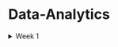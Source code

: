 # Data-Analytics

<details>
 <summary> Week 1 </summary>
 
# Introduction to Data Analytics

* Analytics is at the heart of modern business. Virtually every organization collects large quantities of data about its customers, products, employees, and service offerings.
* Managers naturally seek to analyze that data and harness the information it contains to improve the efficiency, effectiveness, and profitability of their work.
* The ultimate role of a data analyst is to transform raw data into actionable insights that guide decision-making processes within an organization. 
* This involves several key responsibilities and skills.

# Data Collection and Preparation:

* Sourcing data from various channels, including databases, spreadsheets, and external sources,
* Cleaning and organizing the data to ensure it is accurate, consistent, and ready for analysis.

# Data Analysis:

* Employing statistical methods, machine learning techniques, or other analytic tools to interpret data,
* Identifying trends, patterns, and correlations that might not be immediately obvious.

# Data Visualization and Storytelling:

* Creating visual representations of the data, such as charts, graphs, and dashboards, to make complex information easily understandable,
* Articulating findings in a compelling narrative to communicate the significance of the data to stakeholders.

# Decision Support:

* Making recommendations based on data-driven insights to help guide business decisions,
* Providing context around the data, including potential implications and future trends.

# Collaboration and Communication:

* Working closely with other departments, such as marketing, finance, and operations, to understand their data needs and provide insights,
* Effectively communicating complex data findings in a clear and concise manner to non-technical stakeholders,
Continuous Learning and Adaptation:

# Continuous Learning and Adaptation

* Keeping up-to-date with the latest industry trends, tools, and technologies in data analysis.
* Adapting to new types of data and analytical methods as the organization's needs evolve.

# Analytics is made possible by:

* modern data, storage, and computing capabilities.

# Analytics techniques

* Descriptive analytics, which answers the question, “What happened?”
* Diagnostic analytics, which answers the question, “Why did this happen?”
* Predictive analytics, which answers the question, “What might happen in the future?”
* Prescriptive analytics, which answers the question, “What should we do next?”

# Machine Learning, Artificial Intelligence, and Deep Learning

* Machine learning (ML) - is a subset of AI techniques. ML techniques attempt to apply statistics to data problems in an effort to discover new knowledge.
 Or, in other terms, ML techniques are AI techniques designed to learn.
* Artificial intelligence (AI) - includes any type of technique where you are attempting to get a computer system to imitate human behavior. 
 as the name implies, you are trying to ask computer systems to artificially behave as if they were intelligent. Now, of course, it is not possible for a modern computer to function at the level of complex reasoning found in the human mind, but you can try to mimic some small portions of human behavior and judgment.
* Deep learning - is a further subdivision of machine learning that uses quite complex techniques, known as neural networks, to discover knowledge in a particular way. It is a highly specialized subfield of machine learning that is most commonly used for image, video, and sound analysis.

# Data element

* A data element is an attribute about a person, place, or thing containing data within a range of values. Data elements also describe characteristics of activities, including orders, transactions, and events. 

# Data type

* A data type limits the values a data element can have. 
* Tabular data is data organized into a table, made up of columns and rows. A table represents information about a single topic. Each column represents a uniquely named field within a table, also called a variable, about a single characteristic. The contents of each column contain values for the data element as defined by the column header

# Structured data

* Structured data is tabular in nature and organized into rows and columns. Structured data is what typically comes to mind when looking at a spreadsheet. With clearly defined column headings, spreadsheets are easy to work with and understand. In a spreadsheet, cells are where columns and rows intersect.

# Character data

* The character data type limits data entry to only valid characters. Characters can include the alphabet that you might see on your keyboard, as well as numbers. Depending on your needs, multiple data types are available that can enforce character limits.

# Alphanumeric

* Alphanumeric is the most widely used data type for storing character-based data. As the name implies, alphanumeric is appropriate when a data element consists of both numbers and letters.
* The alphanumeric data type is ideal for storing product stock-keeping units (SKUs).
* It is common in the retail clothing space to have a unique SKU for each item available for sale. If you sell jeans, you may stock products from Armani Jeans, Diesel, Lee Jeans, Levi's, and Wrangler.
* Tracking inventory at the SKU level allows you to manage availability in your online and in-store systems, all courtesy of the alphanumeric data type.

# Data type names

* Char
* Varchar2
* Varchar
* CLOB
* Varchar(max)
* LONGTEXT
# Character Sets

* When considering alphanumeric and text data types, you need to think about the character set you are using to input and store data when using a database. Databases use character sets to map, or encode, data and store it digitally. The ASCII encoding standard is based on the U.S. English alphabet.

# Numeric

* When numbers exclusively make up values for a data attribute, numeric becomes the data type of choice. This data type appears to be simple and obvious based on its name. As seen with the character data type, implementation nuances about numeric are essential to understand. Databases accommodate two types of numeric data types: integer and numeric.

# Whole numbers 

* The integer, and all its subtypes, are for storing whole numbers. As seen with the character family of data types, implementation differences exist across databases.
* In computer science, flags indicate whether something is on or off, or if a function has completed successfully. To show something is on, 1 or TRUE is used. For a value of off, 0 or FALSE is used.
* The bit data type is intended for storing the status of a flag. Note also that the value ranges for smallint and shortinteger are identical.
* The same is true for int and integer, as well as bigint and longinteger. Although the data types have different names, their functionality is equivalent.

# Rational numbers

* In all its variants, the numeric data type is for rational numbers that include a decimal point. As with the integer family of data types, each database vendor has its implementation nuances.
* Realizing that data types are inconsistently named across databases, you need to consider the ultimate range of values a given data element handle.
* All the data types in Table 2.4 store numbers to a configurable number of significant digits.
* There are scientific use cases that require an even greater number of significant digits; additional numeric data type variants exist to accommodate that need.

# Date and time

* For example, suppose you operate a veterinary clinic and need to store birth date information for pets. In that case, you need to store the year, month, and day. With those three components of date, you can effectively administer medication and determine when to schedule annual veterinary appointments.
* There are many occasions when it is more appropriate to include time, in addition to the day, month, and year. For instance, consider package tracking information for companies like FedEx, United Parcel Service, or DHL. Consumers want to know where a specific package is up to the minute.
* The company itself may need second-level details to optimize labor, infrastructure investments, and route planning.

# Currency

* Many people use spreadsheets to manage their finances. Organizations typically use enterprise-scale software for the same purpose, with the data residing in a database.
* The column headings indicate what each column contains. The currency symbols in each cell tell the reader what the data represents, even if the column headings have scrolled off the screen.

# Strong and weak typing

* Data types define values placed in columns. Strong typing is when technology rigidly enforces data types.
* Databases, discussed in Chapter 3, use strong typing. A database column defined as numeric only accepts numerical values.
* A database column defined as numeric only accepts numerical values. You will get an error if you attempt to enter characters into a numeric column.

# Unstructured data

* Unstructured data is any type of data that does not fit neatly into the tabular model.
* Examples of unstructured data include digital images, audio recordings, video recordings, and open-ended survey responses.
* Analyzing unstructured data creates a wealth of information and insight.

# Types of unstructured data

  # Binary

  * Binary data types are one of the most common data types for storing unstructured data.
  * It supports any type of digital file you may have, from Microsoft Excel spreadsheets to digital photographs.
  * When considering which binary data type to use, file size tends to be the limiting factor. You need to select a data type that is as large as the largest file you plan on storing.
  * Databases offer a much more sophisticated collection of data types for storing binary data.
  * 
     
  # Audio

  * Audio data can come from a variety of sources. Whenever you interact with a customer service agent and hear “this call may be recorded for quality assurance purposes,” your conversation is probably being recorded and stored for later analysis.
  * The impact of capturing, storing, and analyzing audio data has led to the development of avalanche detection systems.
  * These systems listen for and detect the acoustic characteristics of an avalanche. With real-time notification capabilities, these systems reduce the time it takes for emergency services to respond and alert hikers to treacherous conditions.
  *  In order to ingest audio data into a system and make it available for processing, data is first captured via a microphone.
  *  The data is then digitized and stored. Audio can be stored in its raw form, which consumes the most storage space.
  *  Alternatively, it can be encoded with a compression algorithm to reduce the amount of space required. Regardless of if it is in raw or compressed form, storing audio requires a data type designed to handle raw binary data.

 # Images

 * As the use of image data grows, understanding how it is stored is vital for the modern data analyst.
 * Resolution is the most significant factor that governs how much space is required to store an image.
 * The greater the resolution, the more detail an image contains, and the more storage space it needs.

 # video

 * As is the case with audio data, the resolution has a significant impact on the storage a video consumes.
 * Video duration is also another factor that impacts storage size.
 * We see that every minute of video is equivalent to over 50 individual images, or more than 200 minutes of audio.

 # Large text 

 * I got to outline that data types names differ across vendor products

# Categories of data

  # Quantitative data
  
  * Regardless of structure, data is either quantitative or qualitative. Quantitative data consists of numeric values. Data elements whose values come from counting or measuring are quantitative.
  * Quantitative data answers questions like “How many?” and “How much?” Qualitative data consists of frequent text values.
  * example: the Height and Weight columns are quantitative

# Qualitative data

 * Qualitative data answers questions like “Why?” and “What?”
 * Qualitative data answers questions like “Why?” and “What?”
 * Example Pet Name, Animal Type, and Breed Name are all qualitative.

# Discrete vs Continuous data

 # Discrete 
 
 * A helpful way to think about discrete data is that it represents measurements that can't be subdivided.
 * Another way to think about it is that discrete data is useful when you have things you want to count.
 * For example, a veterinary clinic may be interested in the number of dogs and cats under its care.

# Continuous data

*  Continuous data typically need a decimal point,
*  Examples of continuous data are average weight and average height.
*  Qualitative data is discrete, but quantitative data can be either discrete or continuous data.

# Catagorical data

* Text data with a known, finite number of categories is categorical.
* When considering an individual data element, it is possible to determine whether or not it is categorical.
* Animal Type is a good example of categorical data.
* One of the reasons text files are so widely adopted is their ability to be opened regardless of platform or operating system without needing a proprietary piece of software.


# Common data structures
In order to facilitate analysis, data needs to be stored in a consistent, organized manner. When considering structured data, several concepts and standards inform how to organize data. On the other hand, unstructured data has a wider variety of storage approaches.

# Structure data

* Tabular data is structured data, with values stored in a consistent, defined manner, organized into columns and rows.
* Data is consistent when all entries in a column contain the same type of value.
* This method of organization facilitates aggregation
* However, structured data does not translate directly to data quality

# Data entry error

* Just as there is an expectation that the values in a given column are consistent, it is a convention that each row contains data about a single record.
* It is a best practice to specify a key that uniquely identifies all values for a given row.
* Once again, nothing structural prevents a person from incorrectly putting data about Thor into Alexander's row. However, the intent is that each row's data pertains to a single animal.

#  Unstructured data

* Unstructured data is qualitative, describing the characteristics of an event or an object.
* images, phrases, audio or video recordings, and descriptive text are all examples of unstructured data.
* There is very little that is common about different kinds of unstructured data. Since the data is highly variable, its organizational and storage needs are different from structured data.
* Unstructured data also represents a significant opportunity. A Forbes study shows that over 90 percent of businesses need to manage and derive value from unstructured data.
* Machine data is a common source of unstructured data. Machine data has various sources, including Internet of Things devices, smartphones, tablets, personal computers, and servers.
* As machines operate, they create digital footprints of their activity.
* This data is unstructured and can identify machine-to-machine interaction.
* Although some may think of machine data as digital exhaust, it is a treasure trove just waiting to be exploited by organizations.
* A wide variety of technologies has emerged to facilitate the storage of unstructured data.
* Operationally, these technologies are similar to how a key in a tabular dataset identifies its associated values.
* With unstructured data, the key is a unique identifier, whereas the value is the unstructured data itself.

# Semi-structured data 

* Semi-structured data is data that has structure and that is not tabular.
* Email is a well-known example of semi-structured data. Every email message has structural components, including recipient, sender, subject, date, and time.
* However, the body of an email is unstructured text, while attachments could be anything type of file.
* The need to make semi-structured data easier to work with has led to the emergence of semi-structured formatting options.
* These formatting options use separators or tags to provide some context around a data element. Let's explore common file formats for transporting semi-structured data.

# Common file formats
Common file formats facilitate data exchange and tool interoperability. Several file formats have emerged as standards and are widely adopted.

# Text file 

* Text files are one of the most commonly used data file formats. As the name implies, they consist of plain text and are limited in scope to alphanumeric data.
* One of the reasons text files are so widely adopted is their ability to be opened regardless of platform or operating system without needing a proprietary piece of software.
* Whether you are using a Microsoft Windows desktop, an Apple MacBook, or a Linux server, you can easily open a text file. Text files are also commonly referred to as flat files.
* When machines generate data, the output is commonly stored in a text file.
* A unique character known as a delimiter facilitates transmitting structured data via a text file.
* The delimiter is the character that separates individual fields.
* A delimiter can be any character. Over the years, the comma and tab grew into a widely accepted standard.
* Various software packages support reading and writing delimited files using the comma and the tab.
* In addition, many coding languages have libraries that make it easy to write comma- or tab-delimited files.
* When a file is comma-delimited, it is known as a comma-separated values (CSV) file.
* Similarly, when a file is tab-delimited, it is called a tab-separated values (TSV) file.

# Fixed-width files

* Before it was common to use delimited files with variable-length columns, flat files were fixed-width.
* Fixed-width files are more laborious to create since they require a few extra steps.
* The first row in a fixed-width file describes the column names.
* For the data rows, you first need to determine the maximum length of each column.
* Then, you must pad values that are shorter than the maximum length.
*  For numeric fields, you accomplish padding by prepending a leading zero. For alphanumeric or text fields, this is done by prepending or appending spaces.

# JavaScript Object Notation (JSON)

* JavaScript Object Notation (JSON) is an open standard file format, designed to add structure to a text file without incurring significant overhead.
* One of its design principles is that JSON is easily readable by people and easily parsed by modern programming languages.
* Languages such as Python, R, and Go have libraries containing functions that facilitate reading and writing JSON files.

# Extensible Markup Language (XML)

* Extensible Markup Language (XML) is a markup language that facilitates structuring data in a text file.
* While conceptually similar to JSON, XML incurs more overhead because it makes extensive use of tags.
* Tags describe a data element and enclose each value for each data element. While these tags help readability, they add a significant amount of overhead.

# HyperText Markup Language (HTML)

* HyperText Markup Language (HTML) is a markup language for documents designed to be displayed in a web browser.
* HTML pages serve as the foundation for how people interact with the World Wide Web.
* Similar to XML, HTML is a tag-based language.

# Consider the values of what you will store before selecting the data type

* Data types are used to store different kinds of values. When dealing with numeric information, the best option is a numeric data type that can accommodate decimals.
* For sequences of whole numbers, an integer data type is a good choice. Be wary of using currency-specific data types—that can lead to calculation errors.
* For text values, the alphanumeric data type is the optimal choice.
* When dealing with dates, you will want to consider whether you need to store the time as well.
* For binary data, including audio, video, and images, you should use a BLOB data type.

# The rational model

*  The relational model builds on the concept of tabular data.
*  In the relational model, an entity contains data for a single subject.
*  When creating an IT system, you need to consider all the entities required to make your system work.
*  You can think of entities as nouns because they usually correspond to people, places, and things.

# Entity

* The header corresponds to the name of an entity, look at the rows of the Person entity.
* Each row represents an individual attribute associated with a person.
* Each of these entities becomes a separate table in the database, with a column for each attribute.
* The power of the relational model is that it also allows us to describe how entities connect or relate, to each other. 

# Entity relationship diagram

* The entity relationship diagram (ERD) is a visual artifact of the data modeling process.
* A relationship is a connection between entities. The symbols adjacent to an entity describe the relationship.

# Cardinality

* Cardinality refers to the relationship between two entities, showing how many instances of one entity relate to instances in another entity.
* You specify cardinality in an ERD with various line endings.
* The first component of the terminator indicates whether the relationship between two entities is optional or required.
* The second component indicates whether an entity instance in the first table is associated with a single entity instance in the related table or if an association can exist with multiple entity instances.

# Unary relationship

* A unary relationship is when an entity has a connection with itself.
* Binary relationships are the most common and easy to explore, whereas unary and ternary are comparatively complex and rare.

# Binary 

* A binary relationship connects two entities.

# Ternary

* A ternary relationship connects three entities.
  
</details>
